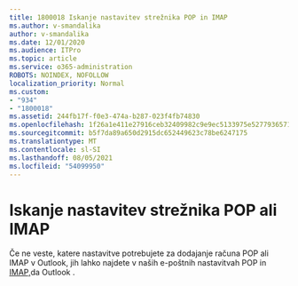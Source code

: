 ```yaml
---
title: 1800018 Iskanje nastavitev strežnika POP in IMAP
ms.author: v-smandalika
author: v-smandalika
ms.date: 12/01/2020
ms.audience: ITPro
ms.topic: article
ms.service: o365-administration
ROBOTS: NOINDEX, NOFOLLOW
localization_priority: Normal
ms.custom:
- "934"
- "1800018"
ms.assetid: 244fb17f-f0e3-474a-b287-023f4fb74830
ms.openlocfilehash: 1f26a1e411e27916ceb32409982c9e9ec5133975e527793657160b598f7da892
ms.sourcegitcommit: b5f7da89a650d2915dc652449623c78be6247175
ms.translationtype: MT
ms.contentlocale: sl-SI
ms.lasthandoff: 08/05/2021
ms.locfileid: "54099950"
---
```

# <a name="find-your-pop-or-imap-server-settings"></a>Iskanje nastavitev strežnika POP ali IMAP

Če ne veste, katere nastavitve potrebujete za dodajanje računa POP ali IMAP v Outlook, jih lahko najdete v naših e-poštnih nastavitvah POP in [IMAP,](https://support.office.com/article/8361e398-8af4-4e97-b147-6c6c4ac95353.aspx)da Outlook .
  
 